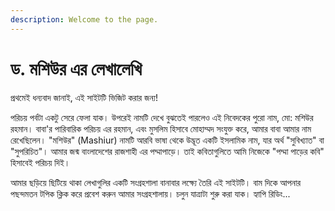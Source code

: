 ```yaml
---
description: Welcome to the page.
---
```


# ড. মশিউর এর লেখালেখি

প্রথমেই ধন্যবাদ জানাই, এই সাইটটি ভিজিট করার জন্য!

পরিচয় পর্বটা একটু সেরে ফেলা যাক। উপরেই নামটি দেখে বুঝতেই পারলেও এই নিবেদকের পুরো নাম, মো: মশিউর রহমান। বাবা'র পারিবারিক পরিচয় এর রহমান, এবং মুসলিম হিসাবে মোহাম্মদ সংযুক্ত করে,  আমার বাবা আমার নাম রেখেছিলেন। ​"মশিউর" (Mashiur) নামটি আরবি ভাষা থেকে উদ্ভূত একটি ইসলামিক নাম, যার অর্থ "সুবিখ্যাত" বা "সুপরিচিত"। আমার জন্ম বাংলাদেশের রাজশাহী এর পদ্মাপাড়ে। তাই কবিতাগুলিতে আমি নিজেকে "পদ্মা পাড়ের কবি" হিসাবেই পরিচয় দিই।&#x20;

আমার ছড়িয়ে ছিটিয়ে থাকা লেখাগুলির একটি সংগ্রহশালা বানাবার লক্ষ্যে তৈরি এই সাইটটি। বাম দিকে আপনার পছন্দমতন টপিক ক্লিক করে প্রবেশ করুন আমার সংগ্রহশালায়। চলুন যাত্রাটা শুরু করা যাক। হ্যাপি রিডিং...





